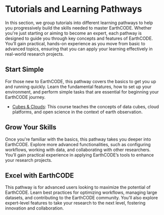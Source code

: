 # Tutorials and Learning Pathways

In this section, we group tutorials into different learning pathways to help you progressively build the skills needed to master EarthCODE. Whether you're just starting or aiming to become an expert, each pathway is designed to guide you through key concepts and features of EarthCODE. You’ll gain practical, hands-on experience as you move from basic to advanced topics, ensuring that you can apply your learning effectively in real-world research projects.

## Start Simple
For those new to EarthCODE, this pathway covers the basics to get you up and running quickly. Learn the fundamental features, how to set up your environment, and perform simple tasks that are essential for beginning your EarthCODE journey.

- [Cubes & Clouds](https://eo-college.org/courses/cubes-and-clouds/): This course teaches the concepts of data cubes, cloud platforms, and open science in the context of earth observation.  

## Grow Your Skills

Once you're familiar with the basics, this pathway takes you deeper into EarthCODE. Explore more advanced functionalities, such as configuring workflows, working with data, and collaborating with other researchers. You’ll gain practical experience in applying EarthCODE’s tools to enhance your research projects.

## Excel with EarthCODE

This pathway is for advanced users looking to maximize the potential of EarthCODE. Learn best practices for optimizing workflows, managing large datasets, and contributing to the EarthCODE community. You'll also explore expert-level features to take your research to the next level, fostering innovation and collaboration.

